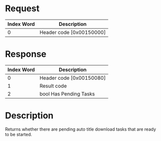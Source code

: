 # Request

| Index Word | Description                |
|------------|----------------------------|
| 0          | Header code \[0x00150000\] |

# Response

| Index Word | Description                |
|------------|----------------------------|
| 0          | Header code \[0x00150080\] |
| 1          | Result code                |
| 2          | bool Has Pending Tasks     |

# Description

Returns whether there are pending auto title download tasks that are
ready to be started.